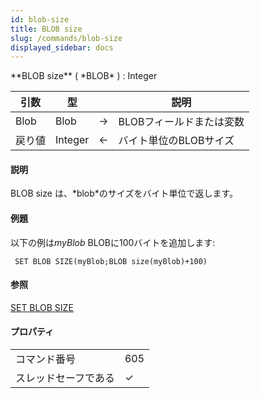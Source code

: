 ```yaml
---
id: blob-size
title: BLOB size
slug: /commands/blob-size
displayed_sidebar: docs
---
```


<!--REF #_command_.BLOB size.Syntax-->**BLOB size** ( *BLOB* ) : Integer<!-- END REF-->
<!--REF #_command_.BLOB size.Params-->
| 引数 | 型 |  | 説明 |
| --- | --- | --- | --- |
| Blob | Blob | &#8594;  | BLOBフィールドまたは変数 |
| 戻り値 | Integer | &#8592; | バイト単位のBLOBサイズ |

<!-- END REF-->

#### 説明 

<!--REF #_command_.BLOB size.Summary-->BLOB size は、*blob*のサイズをバイト単位で返します。<!-- END REF-->

#### 例題 

以下の例は*myBlob* BLOBに100バイトを追加します:

```4d
 SET BLOB SIZE(myBlob;BLOB size(myBlob)+100)
```

#### 参照 

[SET BLOB SIZE](set-blob-size.md)  

#### プロパティ

|  |  |
| --- | --- |
| コマンド番号 | 605 |
| スレッドセーフである | &check; |


